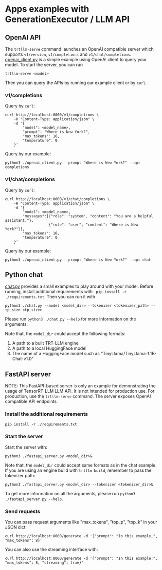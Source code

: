 # Apps examples with GenerationExecutor / LLM API
## OpenAI API
The `trtllm-serve` command launches an OpenAI compatible server which supports `v1/version`, `v1/completions` and `v1/chat/completions`. [openai_client.py](./openai_client.py) is a simple example using OpenAI client to query your model. To start the server, you can run
```
trtllm-serve <model>
```
Then you can query the APIs by running our example client or by `curl`.
### v1/completions
Query by `curl`:
```
curl http://localhost:8000/v1/completions \
    -H "Content-Type: application/json" \
    -d '{
        "model": <model_name>,
        "prompt": "Where is New York?",
        "max_tokens": 16,
        "temperature": 0
    }'
```
Query by our example:
```
python3 ./openai_client.py --prompt "Where is New York?" --api completions
```
### v1/chat/completions
Query by `curl`:
```
curl http://localhost:8000/v1/chat/completions \
    -H "Content-Type: application/json" \
    -d '{
        "model": <model_name>,
        "messages":[{"role": "system", "content": "You are a helpful assistant."},
                    {"role": "user", "content": "Where is New York?"}],
        "max_tokens": 16,
        "temperature": 0
    }'
```
Query by our example:
```
python3 ./openai_client.py --prompt "Where is New York?" --api chat
```
## Python chat

[chat.py](./chat.py) provides a small examples to play around with your model. Before running, install additional requirements with ` pip install -r ./requirements.txt`. Then you can run it with

```
python3 ./chat.py --model <model_dir> --tokenizer <tokenizer_path> --tp_size <tp_size>
```

Please run `python3 ./chat.py --help` for more information on the arguments.

Note that, the `model_dir` could accept the following formats:

1. A path to a built TRT-LLM engine
2. A path to a local HuggingFace model
3. The name of a HuggingFace model such as "TinyLlama/TinyLlama-1.1B-Chat-v1.0"

## FastAPI server

NOTE: This FastAPI-based server is only an example for demonstrating the usage
of TensorRT-LLM LLM API. It is not intended for production use.
For production, use the `trtllm-serve` command. The server exposes OpenAI compatible API endpoints.

### Install the additional requirements

```
pip install -r ./requirements.txt
```

### Start the server

Start the server with:

```
python3 ./fastapi_server.py <model_dir>&
```

Note that, the `model_dir` could accept same formats as in the chat example. If you are using an engine build with `trtllm-build`, remember to pass the tokenizer path:

```
python3 ./fastapi_server.py <model_dir> --tokenizer <tokenizer_dir>&
```

To get more information on all the arguments, please run `python3 ./fastapi_server.py --help`.

### Send requests

You can pass request arguments like "max_tokens", "top_p", "top_k" in your JSON dict:
```
curl http://localhost:8000/generate -d '{"prompt": "In this example,", "max_tokens": 8}'
```

You can also use the streaming interface with:
```
curl http://localhost:8000/generate -d '{"prompt": "In this example,", "max_tokens": 8, "streaming": true}'
```
